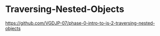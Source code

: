 # Traversing-Nested-Objects
https://github.com/VGDJP-07/phase-0-intro-to-js-2-traversing-nested-objects
